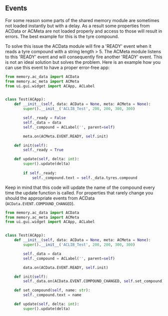 ## Events

For some reason some parts of the shared memory module are sometimes not loaded instantly but with a delay.
As a result some properties from ACData or ACMeta are not loaded properly and access to those will result in errors.
The best example for this is the tyre compound.

To solve this issue the ACData module will fire a 'READY' event when it reads a tyre compound with a string length > 5.
The ACMeta module listens to this 'READY' event and will consequently fire another 'READY' event.
This is not an ideal solution but solves the problem.
Here is an example how you can use this event to have a proper error-free app:

```python
from memory.ac_data import ACData
from memory.ac_meta import ACMeta
from ui.gui.widget import ACApp, ACLabel


class Test(ACApp):
    def __init__(self, data: ACData = None, meta: ACMeta = None):
        super().__init__('ACLIB_Test', 200, 200, 300, 300)

        self._ready = False
        self._data = data
        self._compound = ACLabel('', parent=self)

        meta.on(ACMeta.EVENT.READY, self.init)

    def init(self):
        self._ready = True

    def update(self, delta: int):
        super().update(delta)
        
        if self._ready:
            self._compound.text = self._data.tyres.compound
``` 

Keep in mind that this code will update the name of the compound every time the update function is called.
For properties that rarely change you should the appropriate events from ACData (`ACData.EVENT.COMPOUND_CHANGED`).

```python
from memory.ac_data import ACData
from memory.ac_meta import ACMeta
from ui.gui.widget import ACApp, ACLabel


class Test(ACApp):
    def __init__(self, data: ACData = None, meta: ACMeta = None):
        super().__init__('ACLIB_Test', 200, 200, 300, 300)

        self._data = data
        self._compound = ACLabel('', parent=self)

        data.on(ACData.EVENT.READY, self.init)

    def init(self):
        self._data.on(ACData.EVENT.COMPOUND_CHANGED, self.set_compound)

    def set_compound(self, name: str):
        self._compound.text = name

    def update(self, delta: int):
        super().update(delta)
            
```
